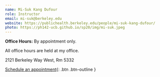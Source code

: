 ```yaml
---
name: Mi-Suk Kang Dufour
role: Instructor
email: mi-suk@berkeley.edu
website: https://publichealth.berkeley.edu/people/mi-suk-kang-dufour/
photo: https://ph142-ucb.github.io/sp20/img/mi-suk.jpeg
---
```


**Office Hours:** By appointment only. 

All office hours are held at my office.

2121 Berkeley Way West, Rm 5332

[Schedule an appointment](https://mi-suk.youcanbook.me/){: .btn .btn-outline }
